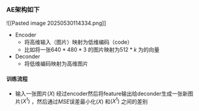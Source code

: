 ### AE架构如下
![[Pasted image 20250530114334.png]]

*  Encoder
    *  将高维输入（图片）映射为低维编码（code）
    *  比如将一张$640 * 480 * 3$ 的图片映射为$512 * k$ 为的向量
* Deconder
    * 将低维编码映射为高维图片 

#### 训练流程
* 输入一张图片$(X)$ 经过encoder然后将feature输出给deconder生成一张新图片$(X^1)$ ，然后通过$MSE$误差最小化$(X)$ 和$(X^1)$ 之间的差别